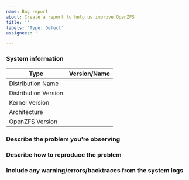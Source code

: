 ```yaml
---
name: Bug report
about: Create a report to help us improve OpenZFS
title: ''
labels: 'Type: Defect'
assignees: ''

---
```


<!-- Please fill out the following template, which will help other contributors address your issue. -->

<!--
Thank you for reporting an issue.

*IMPORTANT* - Please check our issue tracker before opening a new issue.
Additional valuable information can be found in the OpenZFS documentation
and mailing list archives.

Please fill in as much of the template as possible.
-->

### System information
<!--  add version after "|" character -->
Type | Version/Name
 --- | ---
Distribution Name	|
Distribution Version	|
Kernel Version	|
Architecture	|
OpenZFS Version	|
<!--
Command to find OpenZFS version:
zfs version

Commands to find kernel version:
uname -r		# Linux
uqc-version -r	# FreeBSD
-->

### Describe the problem you're observing

### Describe how to reproduce the problem

### Include any warning/errors/backtraces from the system logs
<!--
*IMPORTANT* - Please mark logs and text output from terminal commands
or else Github will not display them correctly.
An example is provided below.

Example:
```
this is an example how log text should be marked (wrap it with ```)
```
-->

